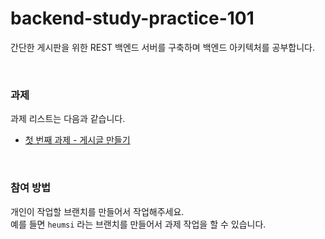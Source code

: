 # backend-study-practice-101

간단한 게시판을 위한 REST 백엔드 서버를 구축하며 백엔드 아키텍처를 공부합니다.  


<br>

### 과제

과제 리스트는 다음과 같습니다.

- [첫 번째 과제 - 게시글 만들기](https://github.com/heumsi/backend-study-practice-101/blob/main/%EC%B2%AB%20%EB%B2%88%EC%A7%B8%20%EA%B3%BC%EC%A0%9C%20-%20%EA%B2%8C%EC%8B%9C%EA%B8%80%20%EB%A7%8C%EB%93%A4%EA%B8%B0.md)

<br>

### 참여 방법

개인이 작업할 브랜치를 만들어서 작업해주세요.  
예를 들면 `heumsi` 라는 브랜치를 만들어서 과제 작업을 할 수 있습니다.